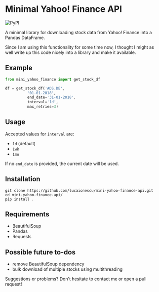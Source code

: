 # Minimal Yahoo! Finance API


![PyPI](https://img.shields.io/pypi/v/mini-yahoo-finance?style=plastic)


A minimal library for downloading stock data from Yahoo! Finance into a Pandas DataFrame.

Since I am using this functionality for some time now, I thought I might as well write up this code nicely into a library and make it available.

## Example
```python
from mini_yahoo_finance import get_stock_df

df = get_stock_df('ADS.DE',
		  '01-01-2018',
		  end_date='31-01-2018',
		  interval='1d',
		  max_retries=3)
```

## Usage
Accepted values for `interval` are:
- `1d` (default)
- `1wk`
- `1mo`

If no `end_date` is provided, the current date will be used.

## Installation
```
git clone https://github.com/lucaionescu/mini-yahoo-finance-api.git
cd mini-yahoo-finance-api/
pip install .
```

## Requirements
- BeautifulSoup
- Pandas
- Requests

## Possible future to-dos
- remove BeautifulSoup dependency
- bulk download of multiple stocks using multithreading

Suggestions or problems? Don't hesitate to contact me or open a pull request!
